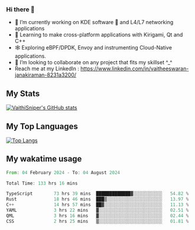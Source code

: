 ### Hi there 👋

- 🔭 I’m currently working on KDE software 💓 and L4/L7 networking applications 
- 📖 Learning to make cross-platform applications with Kirigami, Qt and C++
- 🕸️ Exploring eBPF/DPDK, Envoy and instrumenting Cloud-Native applications. 
- 👯 I’m looking to collaborate on any project that fits my skillset ^_^
- Reach me at my LinkedIn : https://www.linkedin.com/in/vaitheeswaran-janakiraman-8231a3200/

## My Stats
[![VaithiSniper's GitHub stats](https://github-readme-stats.vercel.app/api?username=VaithiSniper&hide=stars&theme=radical)](https://github.com/anuraghazra/github-readme-stats)

## My Top Languages

[![Top Langs](https://github-readme-stats.vercel.app/api/top-langs/?username=VaithiSniper&layout=compact)](https://github.com/anuraghazra/github-readme-stats)

## My wakatime usage

<!--START_SECTION:waka-->

```rust
From: 04 February 2024 - To: 04 August 2024

Total Time: 133 hrs 16 mins

TypeScript        73 hrs 39 mins  █████████████▓░░░░░░░░░░░   54.82 %
Rust              18 hrs 46 mins  ███▒░░░░░░░░░░░░░░░░░░░░░   13.97 %
C++               14 hrs 57 mins  ██▓░░░░░░░░░░░░░░░░░░░░░░   11.13 %
YAML              3 hrs 22 mins   ▓░░░░░░░░░░░░░░░░░░░░░░░░   02.51 %
QML               3 hrs 16 mins   ▓░░░░░░░░░░░░░░░░░░░░░░░░   02.44 %
CSS               2 hrs 25 mins   ▒░░░░░░░░░░░░░░░░░░░░░░░░   01.81 %
```

<!--END_SECTION:waka-->
